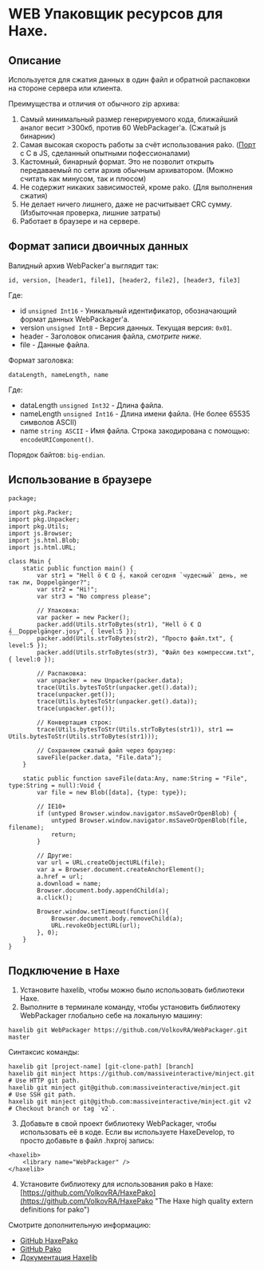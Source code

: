 # WEB Упаковщик ресурсов для Haxe.

Описание
------------------------------

Используется для сжатия данных в один файл и обратной распаковки на стороне сервера или клиента.

Преимущества и отличия от обычного zip архива:
1. Самый минимальный размер генерируемого кода, ближайший аналог весит >300кб, против 60 WebPackager'а. (Сжатый js бинарник)
2. Самая высокая скорость работы за счёт использования pako. ([Порт](https://github.com/nodeca/pako "High speed zlib port to javascript, works in browser & node.js") с C в JS, сделанный опытными пофессионалами)
3. Кастомный, бинарный формат. Это не позволит открыть передаваемый по сети архив обычным архиватором. (Можно считать как минусом, так и плюсом)
4. Не содержит никаких зависимостей, кроме pako. (Для выполнения сжатия)
5. Не делает ничего лишнего, даже не расчитывает CRC сумму. (Избыточная проверка, лишние затраты)
6. Работает в браузере и на сервере.

Формат записи двоичных данных
------------------------------

Валидный архив WebPacker'а выглядит так:
```
id, version, [header1, file1], [header2, file2], [header3, file3]
```
Где:
 * id `unsigned Int16` - Уникальный идентификатор, обозначающий формат данных WebPackager'a.
 * version `unsigned Int8` - Версия данных. Текущая версия: `0x01`.
 * header - Заголовок описания файла, *смотрите ниже*.
 * file - Данные файла.

Формат заголовка:
```
dataLength, nameLength, name
```
Где:
 * dataLength `unsigned Int32` - Длина файла.
 * nameLength `unsigned Int16` - Длина имени файла. (Не более 65535 символов ASCII)
 * name `string ASCII` - Имя файла. Строка закодирована с помощью: `encodeURIComponent()`.

Порядок байтов: `big-endian`.

Использование в браузере
------------------------------

```
package;

import pkg.Packer;
import pkg.Unpacker;
import pkg.Utils;
import js.Browser;
import js.html.Blob;
import js.html.URL;

class Main {
    static public function main() {
        var str1 = "Hell ö € Ω 𝄞, какой сегодня `чудесный` день, не так ли, Doppelgänger?";
        var str2 = "Hi!";
        var str3 = "No compress please";
        
        // Упаковка:
        var packer = new Packer();
        packer.add(Utils.strToBytes(str1), "Hell ö € Ω 𝄞__Doppelgänger.josy", { level:5 });
        packer.add(Utils.strToBytes(str2), "Просто файл.txt", { level:5 });
        packer.add(Utils.strToBytes(str3), "Файл без компрессии.txt", { level:0 });

        // Распаковка:
        var unpacker = new Unpacker(packer.data);
        trace(Utils.bytesToStr(unpacker.get().data));
        trace(unpacker.get());
        trace(Utils.bytesToStr(unpacker.get().data));
        trace(unpacker.get());

        // Конвертация строк:
        trace(Utils.bytesToStr(Utils.strToBytes(str1)), str1 == Utils.bytesToStr(Utils.strToBytes(str1)));

        // Сохраняем сжатый файл через браузер:
        saveFile(packer.data, "File.data");
    }

    static public function saveFile(data:Any, name:String = "File", type:String = null):Void {
        var file = new Blob([data], {type: type});

        // IE10+
        if (untyped Browser.window.navigator.msSaveOrOpenBlob) {
            untyped Browser.window.navigator.msSaveOrOpenBlob(file, filename);
            return;
        }
        
        // Другие:
        var url = URL.createObjectURL(file);
        var a = Browser.document.createAnchorElement();
        a.href = url;
        a.download = name;
        Browser.document.body.appendChild(a);
        a.click();
        
        Browser.window.setTimeout(function(){
            Browser.document.body.removeChild(a);
            URL.revokeObjectURL(url);
        }, 0);
    }
}
```

Подключение в Haxe
------------------------------

1. Установите haxelib, чтобы можно было использовать библиотеки Haxe.
2. Выполните в терминале команду, чтобы установить библиотеку WebPackager глобально себе на локальную машину:
```
haxelib git WebPackager https://github.com/VolkovRA/WebPackager.git master
```
Синтаксис команды:
```
haxelib git [project-name] [git-clone-path] [branch]
haxelib git minject https://github.com/massiveinteractive/minject.git         # Use HTTP git path.
haxelib git minject git@github.com:massiveinteractive/minject.git             # Use SSH git path.
haxelib git minject git@github.com:massiveinteractive/minject.git v2          # Checkout branch or tag `v2`.
```
3. Добавьте в свой проект библиотеку WebPackager, чтобы использовать её в коде. Если вы используете HaxeDevelop, то просто добавьте в файл .hxproj запись:
```
<haxelib>
	<library name="WebPackager" />
</haxelib>
```
4. Установите библиотеку для использования pako в Haxe:
[https://github.com/VolkovRA/HaxePako](https://github.com/VolkovRA/HaxePako "The Haxe high quality extern definitions for pako") 

Смотрите дополнительную информацию:
 * [GitHub HaxePako](https://github.com/VolkovRA/HaxePako "The Haxe high quality extern definitions for pako")
 * [GitHub Pako](https://github.com/nodeca/pako "High speed zlib port to javascript, works in browser & node.js")
 * [Документация Haxelib](https://lib.haxe.org/documentation/using-haxelib/ "Using Haxelib")